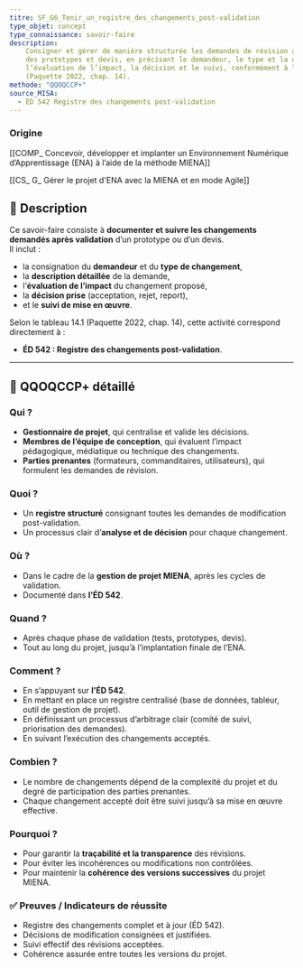 ```yaml
---
titre: SF_G6_Tenir_un_registre_des_changements_post-validation
type_objet: concept
type_connaissance: savoir-faire
description:
    Consigner et gérer de manière structurée les demandes de révision après validation
    des prototypes et devis, en précisant le demandeur, le type et la description du changement,
    l’évaluation de l’impact, la décision et le suivi, conformément à l’ÉD 542 de MISA
    (Paquette 2022, chap. 14).
methode: "QQOQCCP+"
source_MISA:
  - ÉD 542 Registre des changements post-validation
---
```

### **Origine**
[[COMP_ Concevoir, développer et implanter un Environnement Numérique d’Apprentissage (ENA) à l’aide de la méthode MIENA]]

[[CS_ G_ Gérer le projet d'ENA avec la MIENA et en mode Agile]]


## 📌 Description
Ce savoir-faire consiste à **documenter et suivre les changements demandés après validation** d’un prototype ou d’un devis.  
Il inclut :  
- la consignation du **demandeur** et du **type de changement**,  
- la **description détaillée** de la demande,  
- l’**évaluation de l’impact** du changement proposé,  
- la **décision prise** (acceptation, rejet, report),  
- et le **suivi de mise en œuvre**.  

Selon le tableau 14.1 (Paquette 2022, chap. 14), cette activité correspond directement à :  
- **ÉD 542 : Registre des changements post-validation**.  

---

## 🔎 QQOQCCP+ détaillé

### Qui ?
- **Gestionnaire de projet**, qui centralise et valide les décisions.  
- **Membres de l’équipe de conception**, qui évaluent l’impact pédagogique, médiatique ou technique des changements.  
- **Parties prenantes** (formateurs, commanditaires, utilisateurs), qui formulent les demandes de révision.  

### Quoi ?
- Un **registre structuré** consignant toutes les demandes de modification post-validation.  
- Un processus clair d’**analyse et de décision** pour chaque changement.  

### Où ?
- Dans le cadre de la **gestion de projet MIENA**, après les cycles de validation.  
- Documenté dans **l’ÉD 542**.  

### Quand ?
- Après chaque phase de validation (tests, prototypes, devis).  
- Tout au long du projet, jusqu’à l’implantation finale de l’ENA.  

### Comment ?
- En s’appuyant sur **l’ÉD 542**.  
- En mettant en place un registre centralisé (base de données, tableur, outil de gestion de projet).  
- En définissant un processus d’arbitrage clair (comité de suivi, priorisation des demandes).  
- En suivant l’exécution des changements acceptés.  

### Combien ?
- Le nombre de changements dépend de la complexité du projet et du degré de participation des parties prenantes.  
- Chaque changement accepté doit être suivi jusqu’à sa mise en œuvre effective.  

### Pourquoi ?
- Pour garantir la **traçabilité et la transparence** des révisions.  
- Pour éviter les incohérences ou modifications non contrôlées.  
- Pour maintenir la **cohérence des versions successives** du projet MIENA.  

### ✅ Preuves / Indicateurs de réussite
- Registre des changements complet et à jour (ÉD 542).  
- Décisions de modification consignées et justifiées.  
- Suivi effectif des révisions acceptées.  
- Cohérence assurée entre toutes les versions du projet.  
